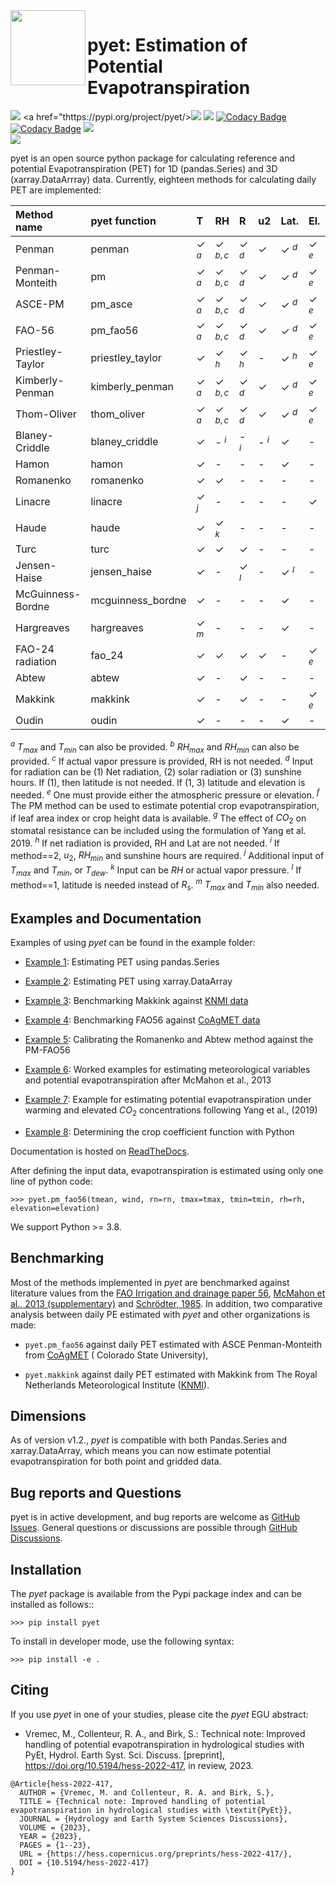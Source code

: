 <img src=https://raw.githubusercontent.com/phydrus/pyet/d7fdd87719588c00326e692f3b1a47b32161e533/docs/_static/logo.png width=120, align=left>

# pyet: Estimation of Potential Evapotranspiration

<a href="https://github.com/pyet-org/pyet/actions/workflows/ci.yml"><img src="https://github.com/pyet-org/pyet/actions/workflows/ci.yml/badge.svg?branch=master"><a>
<a href="thttps://pypi.org/project/pyet/><img src=https://img.shields.io/pypi/v/pyet.svg><a>
<a href="https://mit-license.org/"><img src=https://img.shields.io/pypi/l/pyet.svg><a>
[![Codacy Badge](https://app.codacy.com/project/badge/Grade/e49f23e356f441688422ec32cfcf6aaa)](https://www.codacy.com/gh/phydrus/pyet/dashboard?utm_source=github.com&amp;utm_medium=referral&amp;utm_content=phydrus/pyet&amp;utm_campaign=Badge_Grade)
[![Codacy Badge](https://app.codacy.com/project/badge/Coverage/e49f23e356f441688422ec32cfcf6aaa)](https://www.codacy.com/gh/phydrus/pyet/dashboard?utm_source=github.com&utm_medium=referral&utm_content=phydrus/pyet&utm_campaign=Badge_Coverage)
<a href="https://pyet.readthedocs.io/en/latest/?badge=latest"><img src="https://readthedocs.org/projects/pyet/badge/?version=latest"><a>   
<a href="https://doi.org/10.5281/zenodo.5896800"><img src=https://zenodo.org/badge/DOI/10.5281/zenodo.5896800.svg><a>

pyet is an open source python package for calculating reference and potential Evapotranspiration (PET) for 1D (pandas.Series)
and 3D (xarray.DataArrray) data. Currently, eighteen methods for calculating daily PET are implemented:

| Method name       | pyet function     | T      | RH         | R      | u2     | Lat.   | El.    | Benchmarked?      |
|:------------------|:------------------|:-------|:-----------|:-------|:-------|:-------|:-------|:------------------|
| Penman            | penman            | &check; $^a$ | &check; $^{b,c}$ | &check; $^d$ | &check;      | &check; $^d$ | &check; $^e$ | &check;           |
| Penman-Monteith   | pm                | &check; $^a$ | &check; $^{b,c}$ | &check; $^d$ | &check;      | &check; $^d$ | &check; $^e$ | &check;           |
| ASCE-PM           | pm_asce           | &check; $^a$ | &check; $^{b,c}$ | &check; $^d$ | &check;      | &check; $^d$ | &check; $^e$ | &check;           |
| FAO-56            | pm_fao56          | &check; $^a$ | &check; $^{b,c}$ | &check; $^d$ | &check;      | &check; $^d$ | &check; $^e$ | &check;           |
| Priestley-Taylor  | priestley_taylor  | &check;      | &check; $^h$     | &check; $^h$ | -      | &check; $^h$ | &check; $^e$ | &check;           |
| Kimberly-Penman   | kimberly_penman   | &check; $^a$ | &check; $^{b,c}$ | &check; $^d$ | &check;      | &check; $^d$ | &check; $^e$ | -                 |
| Thom-Oliver       | thom_oliver       | &check; $^a$ | &check; $^{b,c}$ | &check; $^d$ | &check;      | &check; $^d$ | &check; $^e$ | -                 |
| Blaney-Criddle    | blaney_criddle    | &check;      | - $^i$     | - $^i$ | - $^i$ | &check;      | -      | &check;           |
| Hamon             | hamon             | &check;      | -          | -      | -      | &check;      | -      | &check;           |
| Romanenko         | romanenko         | &check;      | &check;          | -      | -      | -      | -      | &check;           |
| Linacre           | linacre           | &check; $^j$ | -          | -      | -      | -      | &check;      | &check;           |
| Haude             | haude             | &check;      | &check; $^k$     | -      | -      | -      | -      | &check;           |
| Turc              | turc              | &check;      | &check;          | &check;      | -      | -      | -      | &check;           |
| Jensen-Haise      | jensen_haise      | &check;      | -          | &check; $^l$ | -      | &check; $^l$ | -      | &check;           |
| McGuinness-Bordne | mcguinness_bordne | &check;      | -          | -      | -      | &check;      | -      | &check;           |
| Hargreaves        | hargreaves        | &check; $^m$ | -          | -      | -      | &check;      | -      | &check;           |
| FAO-24 radiation  | fao_24            | &check;      | &check;          | &check;      | &check;      | -      | &check; $^e$ | -                 |
| Abtew             | abtew             | &check;      | -          | &check;      | -      | -      | -      | &check;         |
| Makkink           | makkink           | &check;      | -          | &check;      | -      | -      | &check; $^e$ | &check;           |
| Oudin             | oudin             | &check;      | -          | -      | -      | &check;      | -      | -                 |

$^a$ $T_{max}$ and $T_{min}$ can also be provided. $^b$ $RH_{max}$ and $RH_{min}$ can also be provided. $^c$ If actual vapor pressure is provided, RH is not needed.  $^d$ Input for radiation can be (1) Net radiation, (2) solar radiation or (3) sunshine hours. If (1), then latitude is not needed. If (1, 3) latitude and elevation is needed. $^e$ One must provide either the atmospheric pressure or elevation. $^f$ The PM method can be used to estimate potential crop evapotranspiration, if leaf area index or crop height data is available. $^g$ The effect of $CO_2$ on stomatal resistance can be included using the formulation of Yang et al. 2019.  $^h$ If net radiation is provided, RH and Lat are not needed. $^i$ If method==2, $u_2$, $RH_{min}$ and sunshine hours are required. $^j$ Additional input of $T_{max}$ and $T_{min}$, or $T_{dew}$. $^k$ Input can be $RH$ or actual vapor pressure. $^l$ If method==1, latitude is needed instead of $R_s$. $^m$ $T_{max}$ and $T_{min}$ also needed.
 
## Examples and Documentation

Examples of using *pyet* can be found in the example folder:

*   [Example 1](/examples/01_example_zamg.ipynb): Estimating PET using pandas.Series

*   [Example 2](/examples/02_example_zamg_netcdf.ipynb): Estimating PET using xarray.DataArray

*   [Example 3](/examples/03_example_knmi.ipynb): Benchmarking Makkink
  against [KNMI data](https://www.knmi.nl/over-het-knmi/about)

*   [Example 4](/examples/04_example_coagmet.ipynb): Benchmarking FAO56
  against [CoAgMET data](https://coagmet.colostate.edu/)

*   [Example 5](/examples/05_example_calibration.ipynb): Calibrating the Romanenko and Abtew method against the PM-FAO56

*   [Example 6](/examples/06_worked_examples_McMahon_etal_2013.ipynb): Worked examples for estimating meteorological
  variables and potential evapotranspiration after McMahon et al., 2013

*   [Example 7](/examples/07_example_climate_change.ipynb): Example for estimating potential evapotranspiration under 
  warming and elevated $CO_2$ concentrations following Yang et al., (2019) 

*   [Example 8](/examples/08_crop_coefficient.ipynb): Determining the crop coefficient function with Python 

Documentation is hosted on [ReadTheDocs](https://pyet.readthedocs.io).

After defining the input data, evapotranspiration is estimated using only one
line of python code:

`>>> pyet.pm_fao56(tmean, wind, rn=rn, tmax=tmax, tmin=tmin, rh=rh, elevation=elevation)`

We support Python >= 3.8.

## Benchmarking

Most of the methods implemented in *pyet* are benchmarked against literature values from the [FAO Irrigation and
drainage paper 56](https://www.fao.org/3/x0490e/x0490e00.htm), [McMahon et al., 2013 (supplementary)](https://hess.copernicus.org/articles/17/4865/2013/) and [Schrödter, 1985](https://link.springer.com/book/10.1007/978-3-642-70434-5). In addition, two comparative analysis between daily PE estimated with *pyet* and other organizations is
made:

*   `pyet.pm_fao56` against daily PET estimated with ASCE Penman-Monteith from [CoAgMET](https://coagmet.colostate.edu/) (
  Colorado State University),

*   `pyet.makkink` against daily PET estimated with Makkink from The Royal Netherlands Meteorological
  Institute ([KNMI](https://www.knmi.nl/over-het-knmi/about)).

## Dimensions

As of version v1.2., *pyet* is compatible with both Pandas.Series and xarray.DataArray, which means you can now estimate
potential evapotranspiration for both point and gridded data.

## Bug reports and Questions

pyet is in active development, and bug reports are welcome as [GitHub
Issues](https://github.com/phydrus/pyet/issues).
General questions or discussions are possible through
[GitHub Discussions](https://github.com/phydrus/pyet/discussions).

## Installation

The *pyet* package is available from the Pypi package index and can be installed
as follows::

`>>> pip install pyet`

To install in developer mode, use the following syntax:

`>>> pip install -e .`

## Citing

If you use *pyet* in one of your studies, please cite the *pyet* EGU abstract:

* Vremec, M., Collenteur, R. A., and Birk, S.: Technical note: Improved handling of potential evapotranspiration in 
hydrological studies with PyEt, Hydrol. Earth Syst. Sci. Discuss. [preprint], https://doi.org/10.5194/hess-2022-417, 
in review, 2023.

```Reference
@Article{hess-2022-417,
  AUTHOR = {Vremec, M. and Collenteur, R. A. and Birk, S.},
  TITLE = {Technical note: Improved handling of potential evapotranspiration in hydrological studies with \textit{PyEt}},
  JOURNAL = {Hydrology and Earth System Sciences Discussions},
  VOLUME = {2023},
  YEAR = {2023},
  PAGES = {1--23},
  URL = {https://hess.copernicus.org/preprints/hess-2022-417/},
  DOI = {10.5194/hess-2022-417}
}
```
